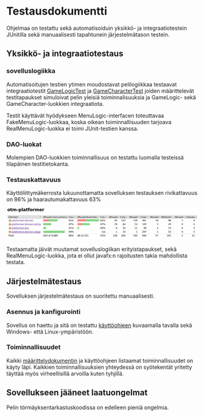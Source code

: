 # Testausdokumentti

Ohjelmaa on testattu sekä automatisoiduin yksikkö- ja integraatiotestein JUnitilla sekä manuaalisesti tapahtunein järjestelmätason testein.

## Yksikkö- ja integraatiotestaus

### sovelluslogiikka

Automatisoitujen testien ytimen moudostavat pelilogiikkaa testaavat integraatiotestit [GameLogicTest](https://github.com/Tubaias/otm-harjoitustyo/blob/master/src/test/java/platformer/domain/GameLogicTest.java) ja [GameCharacterTest](https://github.com/Tubaias/otm-harjoitustyo/blob/master/src/test/java/platformer/domain/entity/GameCharacterTest.java) joiden määrittelevät testitapaukset simuloivat pelin yleisiä toiminnalisuuksia ja GameLogic- sekä GameCharacter-luokkien integraatiota.

Testit käyttävät hyödykseen MenuLogic-interfacen toteuttavaa FakeMenuLogic-luokkaa, koska oikean toiminnallisuuden tarjoava RealMenuLogic-luokka ei toimi JUnit-testien kanssa.

### DAO-luokat

Molempien DAO-luokkien toiminnallisuus on testattu luomalla testeissä tilapäinen testitietokanta.

### Testauskattavuus

Käyttöliittymäkerrosta lukuunottamatta sovelluksen testauksen rivikattavuus on 86% ja haarautumakattavuus 63%

<img src="https://github.com/Tubaias/otm-harjoitustyo/blob/master/dokumentaatio/kuvat/tests.png" width="800">

Testaamatta jäivät muutamat sovelluslogiikan erityistapaukset, sekä RealMenuLogic-luokka, jota ei ollut javafx:n rajoitusten takia mahdollista testata.

## Järjestelmätestaus

Sovelluksen järjestelmätestaus on suoritettu manuaalisesti.

### Asennus ja kanfigurointi

Sovellus on haettu ja sitä on testattu [käyttöohjeen](https://github.com/Tubaias/otm-harjoitustyo/blob/master/dokumentaatio/kayttoohje.md) kuvaamalla tavalla sekä Windows- että Linux-ympäristöön.

### Toiminnallisuudet

Kaikki [määrittelydokumentin](https://github.com/Tubaias/otm-platformer/blob/master/dokumentaatio/vaatimusmaarittely.md) ja käyttöohjeen listaamat toiminnallisuudet on käyty läpi. Kaikkien toiminnallisuuksien yhteydessä on syötekentät yritetty täyttää myös virheellisillä arvoilla kuten tyhjillä.

## Sovellukseen jääneet laatuongelmat

Pelin törmäyksentarkastuskoodissa on edelleen pieniä ongelmia.
